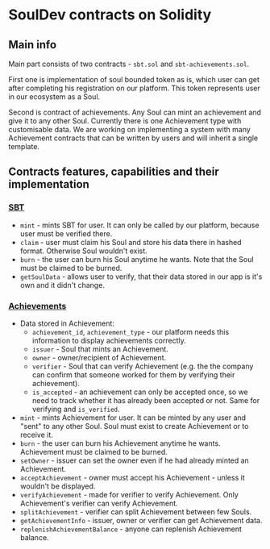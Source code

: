 # SoulDev contracts on Solidity

## Main info
Main part consists of two contracts - `sbt.sol` and `sbt-achievements.sol`. 

First one is implementation of soul bounded token as is, which user can get after completing his registration on our platform. This token represents user in our ecosystem as a Soul. 

Second is contract of achievements. Any Soul can mint an achievement and give it to any other Soul. Currently there is one Achievement type with customisable data. We are working on implementing a system with many Achievement contracts that can be written by users and will inherit a single template.

## Contracts features, capabilities and their implementation
### [SBT](contracts/sbt.sol) 
- `mint` - mints SBT for user. It can only be called by our platform, because user must be verified there.
- `claim` - user must claim his Soul and store his data there in hashed format. Otherwise Soul wouldn't exist.
- `burn` - the user can burn his Soul anytime he wants. Note that the Soul must be claimed to be burned.
- `getSoulData` - allows user to verify, that their data stored in our app is it's own and it didn't change.

### [Achievements](contracts/sbt-achievements.sol)
- Data stored in Achievement:
    - `achievement_id`, `achievement_type` - our platform needs this information to display achievements correctly.
    - `issuer` - Soul that mints an Achievement.
    - `owner` - owner/recipient of Achievement.
    - `verifier` - Soul that can verify Achievement (e.g. the the company can confirm that someone worked for them by verifying their achievement).
    - `is_accepted` - an achievement can only be accepted once, so we need to track whether it has already been accepted or not. Same for verifying and `is_verified`.
- `mint` - mints Achievement for user. It can be minted by any user and "sent" to any other Soul. Soul must exist to create Achievement or to receive it.
- `burn` - the user can burn his Achievement anytime he wants. Achievement must be claimed to be burned.
- `setOwner` - issuer can set the owner even if he had already minted an Achievement.
- `acceptAchievement` - owner must accept his Achievement - unless it wouldn't be displayed.
- `verifyAchievement` - made for verifier to verify Achievement. Only Achievement's verifier can verify Achievement.
- `splitAchievement` - verifier can split Achievement between few Souls.
- `getAchievementInfo` - issuer, owner or verifier can get Achievement data.
- `replenishAchievementBalance` - anyone can replenish Achievement balance.
